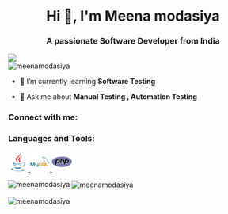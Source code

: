 
<h1 align="center">Hi 👋, I'm Meena modasiya</h1>
<h3 align="center">A passionate Software Developer from India</h3>
<img src="https://img.freepik.com/premium-vector/developer-using-mobile_24640-79630.jpg" align="left" width="400" />
<p align="left"> <img src="https://komarev.com/ghpvc/?username=meenamodasiya&label=Profile%20views&color=0e75b6&style=flat" alt="meenamodasiya" /> </p>

- 🌱 I’m currently learning **Software Testing**

- 💬 Ask me about **Manual Testing , Automation Testing**

<h3 align="left">Connect with me:</h3>
<p align="left">
</p>

<h3 align="left">Languages and Tools:</h3>
<p align="left"> <a href="https://www.java.com" target="_blank" rel="noreferrer"> <img src="https://raw.githubusercontent.com/devicons/devicon/master/icons/java/java-original.svg" alt="java" width="40" height="40"/> </a> <a href="https://www.mysql.com/" target="_blank" rel="noreferrer"> <img src="https://raw.githubusercontent.com/devicons/devicon/master/icons/mysql/mysql-original-wordmark.svg" alt="mysql" width="40" height="40"/> </a> <a href="https://www.php.net" target="_blank" rel="noreferrer"> <img src="https://raw.githubusercontent.com/devicons/devicon/master/icons/php/php-original.svg" alt="php" width="40" height="40"/> </a> </p>

<p><img align="left" src="https://github-readme-stats.vercel.app/api/top-langs?username=meenamodasiya&show_icons=true&locale=en&layout=compact" alt="meenamodasiya" /></p>

<p>&nbsp;<img align="center" src="https://github-readme-stats.vercel.app/api?username=meenamodasiya&show_icons=true&locale=en" alt="meenamodasiya" /></p>

<p><img align="center" src="https://github-readme-streak-stats.herokuapp.com/?user=meenamodasiya&" alt="meenamodasiya" /></p>


